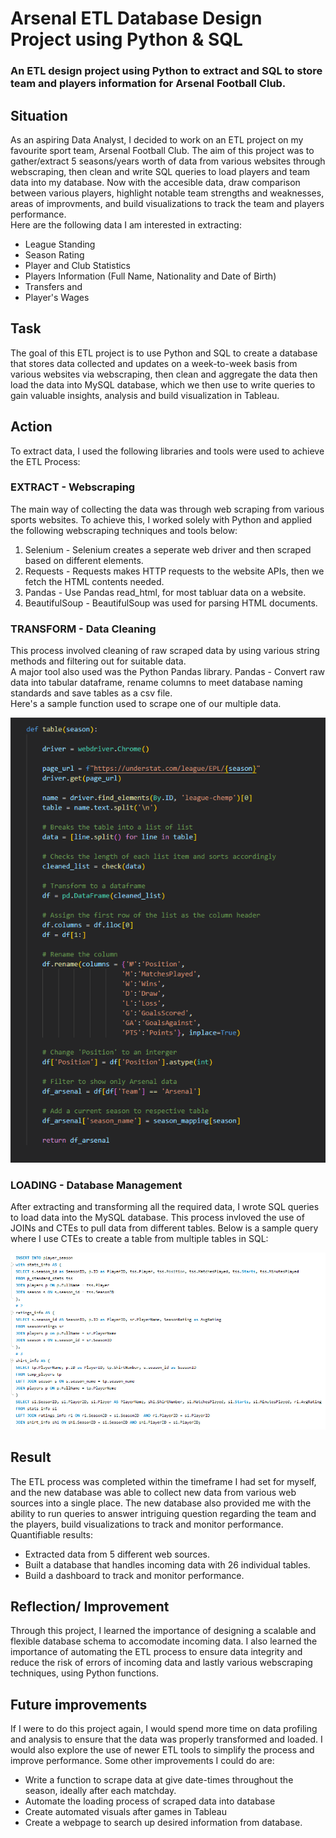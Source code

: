 # Arsenal ETL Database Design Project using Python & SQL
### An ETL design project using Python to extract and SQL to store team and players information for Arsenal Football Club.

## Situation
As an aspiring Data Analyst, I decided to work on an ETL project on my favourite sport team, Arsenal Football Club. The aim of this project was to gather/extract 5 seasons/years worth of data from various websites through webscraping, then clean and write SQL queries to load players and team data into my database. Now with the accesible data, draw comparison between various players, highlight notable team strengths and weaknesses, areas of improvments, and build visualizations to track the team and players performance. 
<br/>
Here are the following data I am interested in extracting:
* League Standing
* Season Rating
* Player and Club Statistics
* Players Information (Full Name, Nationality and Date of Birth)
* Transfers and
* Player's Wages

## Task
The goal of this ETL project is to use Python and SQL to create a database that stores data collected and updates on a week-to-week basis from various websites via webscraping, then clean and aggregate the data then load the data into MySQL database, which we then use to write queries to gain valuable insights, analysis and build visualization in Tableau.
<br/>

## Action
To extract data, I used the following libraries and tools were used to achieve the ETL Process: 

### EXTRACT - Webscraping 
The main way of collecting the data was through web scraping from various sports websites. To achieve this, I worked solely with Python and applied the following webscraping techniques and tools below:
1. Selenium - Selenium creates a seperate web driver and then scraped based on different elements. 
2. Requests - Requests makes HTTP requests to the website APIs, then we fetch the HTML contents needed.
3. Pandas - Use Pandas read_html, for most tabluar data on a website.
4. BeautifulSoup - BeautifulSoup was used for parsing HTML documents.

### TRANSFORM - Data Cleaning 
This process involved cleaning of  raw scraped data by using various string methods and filtering out for suitable data.
 <br/>
A major tool also used was the Python Pandas library. Pandas - Convert raw data into tabular dataframe, rename columns to meet database naming standards and save tables as a csv file. <br/>
Here's a sample function used to scrape one of our multiple data.
<br/>

![Alt Text](https://github.com/Lekan-E/Arsenal-ETL-Design/blob/main/Miscell/League%20Table%20Function.png)

### LOADING - Database Management
After extracting and transforming all the required data, I wrote SQL queries to load data into the MySQL database.
This process invloved the use of JOINs and CTEs to pull data from different tables. Below is a sample query where I use CTEs to create a table from multiple tables in SQL: 
<br/>

![Alt Text](https://github.com/Lekan-E/Arsenal-ETL-Design/blob/main/Miscell/CTEs.png)


## Result
The ETL process was completed within the timeframe I had set for myself, and the new database was able to collect new data from various web sources into a single place.
The new database also provided me with the ability to run queries to answer intriguing question regarding the team and the players, build visualizations to track and monitor performance. <br/>
Quantifiable results:
* Extracted data from 5 different web sources.
* Built a database that handles incoming data with 26 individual tables.
* Build a dashboard to track and monitor performance.

## Reflection/ Improvement
Through this project, I learned the importance of designing a scalable and flexible database schema to accomodate incoming data. I also learned the importance of automating the ETL process to ensure data integrity and reduce the risk of errors of incoming data and lastly various webscraping techniques, using Python functions.

## Future improvements
If I were to do this project again, I would spend more time on data profiling and analysis to ensure that the data was properly transformed and loaded. I would also explore the use of newer ETL tools to simplify the process and improve performance. Some other improvements I could do are:

* Write a function to scrape data at give date-times throughout the season, ideally after each matchday.
* Automate the loading process of scraped data into database
* Create automated visuals after games in Tableau
* Create a webpage to search up desired information from database.


